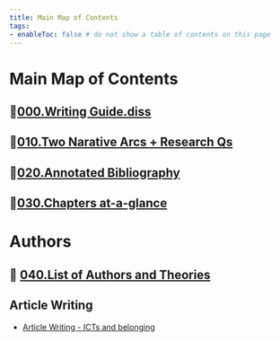 ```yaml
---
title: Main Map of Contents
tags:   
- enableToc: false # do not show a table of contents on this page
---
```


# Main Map of Contents
##  📌[000.Writing Guide.diss](000.Chapters/000.Writing%20Guide.diss.md)
## 📌[010.Two Narative Arcs + Research Qs](000.Chapters/010.Two%20Narative%20Arcs%20+%20Research%20Qs.md)
## 🌱[020.Annotated Bibliography](000.Chapters/020.Annotated%20Bibliography.md)
## 🌱[030.Chapters at-a-glance](000.Chapters/030.Chapters%20at-a-glance.md)

# Authors
## 📖 [040.List of Authors and Theories](005.Authors/040.List%20of%20Authors%20and%20Theories.md)


## Article Writing 
- [Article Writing - ICTs and belonging](000.Chapters/Article%20Writing%20-%20ICTs%20and%20belonging.md)
